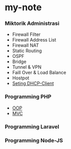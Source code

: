 # my-note

### Miktorik Administrasi
- Firewall Filter
- Firewall Address List
- Firewall NAT
- Static Routing
- OSPF
- Bridge
- Tunnel & VPN
- Faill Over & Load Balance
- Hostpot
- [Seting DHCP-Client](https://github.com/rahmatirvan16/mikrotikadministrator)
### Programming PHP
- [OOP](https://github.com/rahmatirvan16/php-dasar/issues/2)
- [MVC](https://github.com/rahmatirvan16/php-dasar/issues/1)
### Programming Laravel
### Programming Node-JS

